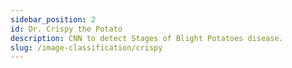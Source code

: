 ```yaml
---
sidebar_position: 2
id: Dr. Crispy the Potato
description: CNN to detect Stages of Blight Potatoes disease.
slug: /image-classification/crispy
---
```

